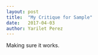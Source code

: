```yaml
---
layout: post
title:  "My Critique for Sample"
date:   2017-04-03
author: Yarilet Perez
---
```


Making sure it works.
